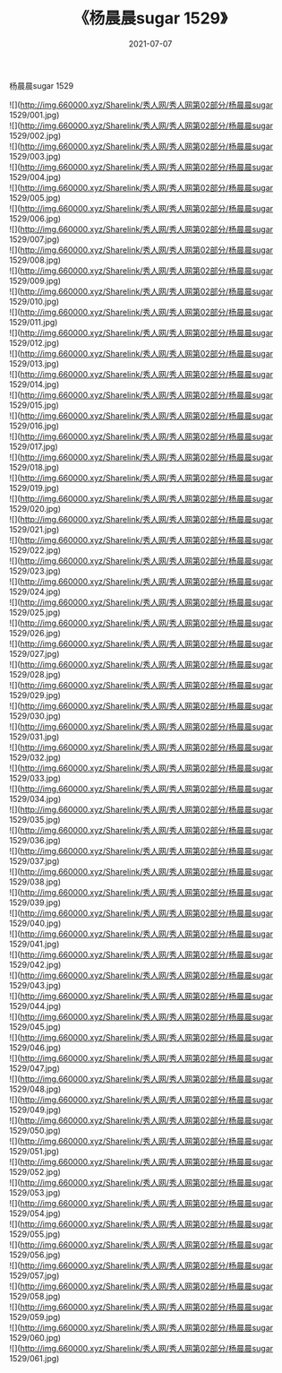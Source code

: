 ﻿---
layout: post
title:  《杨晨晨sugar 1529》
date:   2021-07-07
img: http://img.660000.xyz/Sharelink/秀人网/秀人网第02部分/杨晨晨sugar 1529/000.jpg
categories: [美女, 清纯, 唯美]
---

杨晨晨sugar 1529

  ![](http://img.660000.xyz/Sharelink/秀人网/秀人网第02部分/杨晨晨sugar 1529/001.jpg) <br> ![](http://img.660000.xyz/Sharelink/秀人网/秀人网第02部分/杨晨晨sugar 1529/002.jpg) <br> ![](http://img.660000.xyz/Sharelink/秀人网/秀人网第02部分/杨晨晨sugar 1529/003.jpg) <br> ![](http://img.660000.xyz/Sharelink/秀人网/秀人网第02部分/杨晨晨sugar 1529/004.jpg) <br> ![](http://img.660000.xyz/Sharelink/秀人网/秀人网第02部分/杨晨晨sugar 1529/005.jpg) <br> ![](http://img.660000.xyz/Sharelink/秀人网/秀人网第02部分/杨晨晨sugar 1529/006.jpg) <br> ![](http://img.660000.xyz/Sharelink/秀人网/秀人网第02部分/杨晨晨sugar 1529/007.jpg) <br> ![](http://img.660000.xyz/Sharelink/秀人网/秀人网第02部分/杨晨晨sugar 1529/008.jpg) <br> ![](http://img.660000.xyz/Sharelink/秀人网/秀人网第02部分/杨晨晨sugar 1529/009.jpg) <br> ![](http://img.660000.xyz/Sharelink/秀人网/秀人网第02部分/杨晨晨sugar 1529/010.jpg) <br> ![](http://img.660000.xyz/Sharelink/秀人网/秀人网第02部分/杨晨晨sugar 1529/011.jpg) <br> ![](http://img.660000.xyz/Sharelink/秀人网/秀人网第02部分/杨晨晨sugar 1529/012.jpg) <br> ![](http://img.660000.xyz/Sharelink/秀人网/秀人网第02部分/杨晨晨sugar 1529/013.jpg) <br> ![](http://img.660000.xyz/Sharelink/秀人网/秀人网第02部分/杨晨晨sugar 1529/014.jpg) <br> ![](http://img.660000.xyz/Sharelink/秀人网/秀人网第02部分/杨晨晨sugar 1529/015.jpg) <br> ![](http://img.660000.xyz/Sharelink/秀人网/秀人网第02部分/杨晨晨sugar 1529/016.jpg) <br> ![](http://img.660000.xyz/Sharelink/秀人网/秀人网第02部分/杨晨晨sugar 1529/017.jpg) <br> ![](http://img.660000.xyz/Sharelink/秀人网/秀人网第02部分/杨晨晨sugar 1529/018.jpg) <br> ![](http://img.660000.xyz/Sharelink/秀人网/秀人网第02部分/杨晨晨sugar 1529/019.jpg) <br> ![](http://img.660000.xyz/Sharelink/秀人网/秀人网第02部分/杨晨晨sugar 1529/020.jpg) <br> ![](http://img.660000.xyz/Sharelink/秀人网/秀人网第02部分/杨晨晨sugar 1529/021.jpg) <br> ![](http://img.660000.xyz/Sharelink/秀人网/秀人网第02部分/杨晨晨sugar 1529/022.jpg) <br> ![](http://img.660000.xyz/Sharelink/秀人网/秀人网第02部分/杨晨晨sugar 1529/023.jpg) <br> ![](http://img.660000.xyz/Sharelink/秀人网/秀人网第02部分/杨晨晨sugar 1529/024.jpg) <br> ![](http://img.660000.xyz/Sharelink/秀人网/秀人网第02部分/杨晨晨sugar 1529/025.jpg) <br> ![](http://img.660000.xyz/Sharelink/秀人网/秀人网第02部分/杨晨晨sugar 1529/026.jpg) <br> ![](http://img.660000.xyz/Sharelink/秀人网/秀人网第02部分/杨晨晨sugar 1529/027.jpg) <br> ![](http://img.660000.xyz/Sharelink/秀人网/秀人网第02部分/杨晨晨sugar 1529/028.jpg) <br> ![](http://img.660000.xyz/Sharelink/秀人网/秀人网第02部分/杨晨晨sugar 1529/029.jpg) <br> ![](http://img.660000.xyz/Sharelink/秀人网/秀人网第02部分/杨晨晨sugar 1529/030.jpg) <br> ![](http://img.660000.xyz/Sharelink/秀人网/秀人网第02部分/杨晨晨sugar 1529/031.jpg) <br> ![](http://img.660000.xyz/Sharelink/秀人网/秀人网第02部分/杨晨晨sugar 1529/032.jpg) <br> ![](http://img.660000.xyz/Sharelink/秀人网/秀人网第02部分/杨晨晨sugar 1529/033.jpg) <br> ![](http://img.660000.xyz/Sharelink/秀人网/秀人网第02部分/杨晨晨sugar 1529/034.jpg) <br> ![](http://img.660000.xyz/Sharelink/秀人网/秀人网第02部分/杨晨晨sugar 1529/035.jpg) <br> ![](http://img.660000.xyz/Sharelink/秀人网/秀人网第02部分/杨晨晨sugar 1529/036.jpg) <br> ![](http://img.660000.xyz/Sharelink/秀人网/秀人网第02部分/杨晨晨sugar 1529/037.jpg) <br> ![](http://img.660000.xyz/Sharelink/秀人网/秀人网第02部分/杨晨晨sugar 1529/038.jpg) <br> ![](http://img.660000.xyz/Sharelink/秀人网/秀人网第02部分/杨晨晨sugar 1529/039.jpg) <br> ![](http://img.660000.xyz/Sharelink/秀人网/秀人网第02部分/杨晨晨sugar 1529/040.jpg) <br> ![](http://img.660000.xyz/Sharelink/秀人网/秀人网第02部分/杨晨晨sugar 1529/041.jpg) <br> ![](http://img.660000.xyz/Sharelink/秀人网/秀人网第02部分/杨晨晨sugar 1529/042.jpg) <br> ![](http://img.660000.xyz/Sharelink/秀人网/秀人网第02部分/杨晨晨sugar 1529/043.jpg) <br> ![](http://img.660000.xyz/Sharelink/秀人网/秀人网第02部分/杨晨晨sugar 1529/044.jpg) <br> ![](http://img.660000.xyz/Sharelink/秀人网/秀人网第02部分/杨晨晨sugar 1529/045.jpg) <br> ![](http://img.660000.xyz/Sharelink/秀人网/秀人网第02部分/杨晨晨sugar 1529/046.jpg) <br> ![](http://img.660000.xyz/Sharelink/秀人网/秀人网第02部分/杨晨晨sugar 1529/047.jpg) <br> ![](http://img.660000.xyz/Sharelink/秀人网/秀人网第02部分/杨晨晨sugar 1529/048.jpg) <br> ![](http://img.660000.xyz/Sharelink/秀人网/秀人网第02部分/杨晨晨sugar 1529/049.jpg) <br> ![](http://img.660000.xyz/Sharelink/秀人网/秀人网第02部分/杨晨晨sugar 1529/050.jpg) <br> ![](http://img.660000.xyz/Sharelink/秀人网/秀人网第02部分/杨晨晨sugar 1529/051.jpg) <br> ![](http://img.660000.xyz/Sharelink/秀人网/秀人网第02部分/杨晨晨sugar 1529/052.jpg) <br> ![](http://img.660000.xyz/Sharelink/秀人网/秀人网第02部分/杨晨晨sugar 1529/053.jpg) <br> ![](http://img.660000.xyz/Sharelink/秀人网/秀人网第02部分/杨晨晨sugar 1529/054.jpg) <br> ![](http://img.660000.xyz/Sharelink/秀人网/秀人网第02部分/杨晨晨sugar 1529/055.jpg) <br> ![](http://img.660000.xyz/Sharelink/秀人网/秀人网第02部分/杨晨晨sugar 1529/056.jpg) <br> ![](http://img.660000.xyz/Sharelink/秀人网/秀人网第02部分/杨晨晨sugar 1529/057.jpg) <br> ![](http://img.660000.xyz/Sharelink/秀人网/秀人网第02部分/杨晨晨sugar 1529/058.jpg) <br> ![](http://img.660000.xyz/Sharelink/秀人网/秀人网第02部分/杨晨晨sugar 1529/059.jpg) <br> ![](http://img.660000.xyz/Sharelink/秀人网/秀人网第02部分/杨晨晨sugar 1529/060.jpg) <br> ![](http://img.660000.xyz/Sharelink/秀人网/秀人网第02部分/杨晨晨sugar 1529/061.jpg) <br>